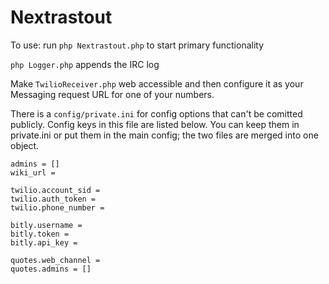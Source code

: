 # Nextrastout
To use: run `php Nextrastout.php` to start primary functionality

`php Logger.php` appends the IRC log

Make `TwilioReceiver.php` web accessible and then configure it as your Messaging request URL for one of your numbers.

There is a `config/private.ini` for config options that can't be comitted publicly. Config keys in this file are listed
below. You can keep them in private.ini or put them in the main config; the two files are merged into one object.

    admins = []
    wiki_url =
    
    twilio.account_sid =
    twilio.auth_token =
    twilio.phone_number =
    
    bitly.username =
    bitly.token =
    bitly.api_key =
    
    quotes.web_channel =
    quotes.admins = []
